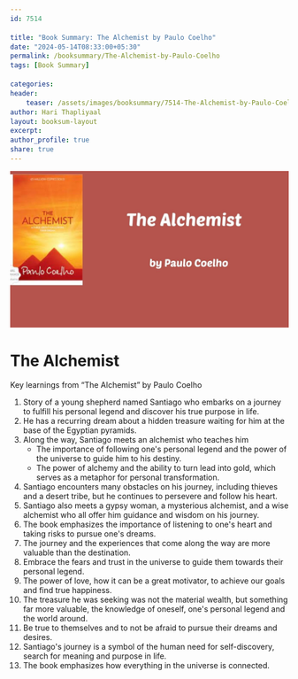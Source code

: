 ```yaml
---                            
id: 7514                            
                          
title: "Book Summary: The Alchemist by Paulo Coelho"                     
date: "2024-05-14T08:33:00+05:30"                            
permalink: /booksummary/The-Alchemist-by-Paulo-Coelho                      
tags: [Book Summary]                     
                            
categories:                            
header:                            
    teaser: /assets/images/booksummary/7514-The-Alchemist-by-Paulo-Coelho.jpg                         
author: Hari Thapliyaal                            
layout: booksum-layout                            
excerpt:                            
author_profile: true                            
share: true                            
---                            
```

                            
![The Alchemist by Paulo Coelho](/assets/images/booksummary/7514-The-Alchemist-by-Paulo-Coelho.jpg)   

# The Alchemist

Key learnings from “The Alchemist” by Paulo Coelho

1. Story of a young shepherd named Santiago who embarks on a journey to fulfill his personal legend and discover his true purpose in life.
2. He has a recurring dream about a hidden treasure waiting for him at the base of the Egyptian pyramids.
3. Along the way, Santiago meets an alchemist who teaches him
    - The importance of following one's personal legend and the power of the universe to guide him to his destiny.
    - The power of alchemy and the ability to turn lead into gold, which serves as a metaphor for personal transformation.
4. Santiago encounters many obstacles on his journey, including thieves and a desert tribe, but he continues to persevere and follow his heart.
5. Santiago also meets a gypsy woman, a mysterious alchemist, and a wise alchemist who all offer him guidance and wisdom on his journey.
6. The book emphasizes the importance of listening to one's heart and taking risks to pursue one's dreams.
7. The journey and the experiences that come along the way are more valuable than the destination.
8. Embrace the fears and trust in the universe to guide them towards their personal legend.
9. The power of love, how it can be a great motivator, to achieve our goals and find true happiness.
10. The treasure he was seeking was not the material wealth, but something far more valuable, the knowledge of oneself, one's personal legend and the world around.
11. Be true to themselves and to not be afraid to pursue their dreams and desires.
12. Santiago's journey is a symbol of the human need for self-discovery, search for meaning and purpose in life.
13. The book emphasizes how everything in the universe is connected.
   